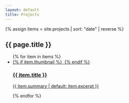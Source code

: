 ```yaml
---
layout: default
title: Projects
---
```


{% assign items = site.projects | sort: "date" | reverse %}

<h2>{{ page.title }}</h2>
<ul class="card-list">
  {% for item in items %}
    <li class="card">
      <a href="{{ item.url | relative_url }}">
        {% if item.thumbnail %}
          <img src="{{ item.thumbnail | relative_url }}" alt="">
        {% endif %}
        <h3>{{ item.title }}</h3>
        <p>{{ item.summary | default: item.excerpt }}</p>
      </a>
    </li>
  {% endfor %}
</ul>
